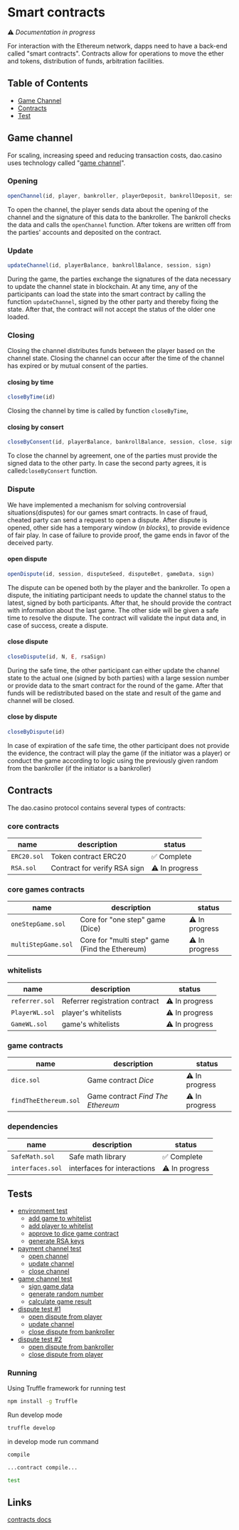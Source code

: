 # Smart contracts

:warning: *Documentation in progress*

For interaction with the Ethereum network, dapps need to have a back-end called "smart contracts". Contracts allow for operations to move the ether and tokens, distribution of funds, arbitration facilities.

## Table of Contents

- [Game Channel](#game-channel)
- [Contracts](#contracts)
- [Test](#tests)

## Game channel

For scaling, increasing speed and reducing transaction costs, dao.casino uses technology called "[game channel](https://medium.com/@dao.casino)".

### Opening

```js
openChannel(id, player, bankroller, playerDeposit, bankrollDeposit, session, time, gameData, N, E ,sign)
```

To open the channel, the player sends data about the opening of the channel and the signature of this data to the bankroller. The bankroll checks the data and calls the `openChannel` function. After tokens are written off from the parties' accounts and deposited on the contract.

### Update

```js
updateChannel(id, playerBalance, bankrollBalance, session, sign)
```

During the game, the parties exchange the signatures of the data necessary to update the channel state in blockchain. At any time, any of the participants can load the state into the smart contract by calling the function `updateChannel`, signed by the other party and thereby fixing the state. After that, the contract will not accept the status of the older one loaded.

### Closing

Closing the channel distributes funds between the player based on the channel state. Closing the channel can occur after the time of the channel has expired or by mutual consent of the parties.

#### closing by time

```js
closeByTime(id)
```

Closing the channel by time is called by function `closeByTime`,

#### closing by consert

```js
closeByConsent(id, playerBalance, bankrollBalance, session, close, sign)
```

To close the channel by agreement, one of the parties must provide the signed data to the other party. In case the second party agrees, it is called`closeByConsert` function.

### Dispute

We have implemented a mechanism for solving controversial situations(disputes) for our games smart contracts. In case of fraud, cheated party can send a request to open a dispute. After dispute is opened, other side has a temporary window (*n blocks*), to provide evidence of fair play. In case of failure to provide proof, the game ends in favor of the deceived party.

#### open dispute

```js
openDispute(id, session, disputeSeed, disputeBet, gameData, sign)
```

The dispute can be opened both by the player and the bankroller. 
To open a dispute, the initiating participant needs to update 
the channel status to the latest, signed by both partiсipants. 
After that, he should provide the contract with information about 
the last game. The other side will be given a safe time to resolve the dispute. 
The contract will validate the input data and, in case of success, create a dispute.

#### close dispute

```js
closeDispute(id, N, E, rsaSign)
```

During the safe time, the other participant can either update the channel state 
to the actual one (signed by both parties) with a large session number or provide data 
to the smart contract for the round of the game. After that funds will be redistributed 
based on the state and result of the game and channel will be closed.

#### close by dispute
```js
closeByDispute(id)
```

In case of expiration of the safe time, the other participant does not provide the evidence, 
the contract will play the game (if the initiator was a player) or conduct the game according 
to logic using the previously given random from the bankroller (if the initiator is a bankroller)

## Contracts

The dao.casino protocol contains several types of contracts:

### core contracts

|name|description|status|
|---|---|---|
|`ERC20.sol`|Token contract ERC20|:white_check_mark: Complete|
|`RSA.sol`|Contract for verify RSA sign|:warning: In progress|

### core games contracts

|name|description|status|
|---|---|---|
|`oneStepGame.sol`|Core for "one step" game (Dice)|:warning: In progress|
|`multiStepGame.sol`|Core for "multi step" game (Find the Ethereum)|:warning: In progress|

### whitelists

|name|description|status|
|---|---|---|
|`referrer.sol`|Referrer registration contract|:warning: In progress|
|`PlayerWL.sol`|player's whitelists|:warning: In progress|
|`GameWL.sol`|game's whitelists|:warning: In progress|

### game contracts

|name|description|status|
|---|---|---|
|`dice.sol`|Game contract *Dice*|:warning: In progress|
|`findTheEthereum.sol`|Game contract *Find The Ethereum* |:warning: In progress|

### dependencies

|name|description|status|
|---|---|---|
|`SafeMath.sol`|Safe math library|:white_check_mark: Complete|
|`interfaces.sol`|interfaces for interactions|:warning: In progress|

## Tests 

- [environment test](https://github.com/DaoCasino/Protocol/blob/master/test/diceTest.js#L69)
    - [add game to whitelist](https://github.com/DaoCasino/Protocol/blob/master/test/diceTest.js#L71)
    - [add player to whitelist](https://github.com/DaoCasino/Protocol/blob/master/test/diceTest.js#L83)
    - [approve to dice game contract](https://github.com/DaoCasino/Protocol/blob/master/test/diceTest.js#L116)
    - [generate RSA keys](https://github.com/DaoCasino/Protocol/blob/master/test/diceTest.js#L138)
- [payment channel test](https://github.com/DaoCasino/Protocol/blob/master/test/diceTest.js#L166)
    - [open channel](https://github.com/DaoCasino/Protocol/blob/master/test/diceTest.js#L176)
    - [update channel](https://github.com/DaoCasino/Protocol/blob/master/test/diceTest.js#249)
    - [close channel](https://github.com/DaoCasino/Protocol/blob/master/test/diceTest.js#301)
- [game channel test](https://github.com/DaoCasino/Protocol/blob/master/test/diceTest.js#L361)
    - [sign game data](https://github.com/DaoCasino/Protocol/blob/master/test/diceTest.js#L454)
    - [generate random number](https://github.com/DaoCasino/Protocol/blob/master/test/diceTest.js#L479)
    - [calculate game result](https://github.com/DaoCasino/Protocol/blob/master/test/diceTest.js#L483)
- [dispute test #1](https://github.com/DaoCasino/Protocol/blob/master/test/diceTest.js#L580)
    - [open dispute from player](https://github.com/DaoCasino/Protocol/blob/master/test/diceTest.js#L816)
    - [update channel](https://github.com/DaoCasino/Protocol/blob/master/test/diceTest.js#L771)
    - [close dispute from bankroller](https://github.com/DaoCasino/Protocol/blob/master/test/diceTest.js#L831)
- [dispute test #2](https://github.com/DaoCasino/Protocol/blob/master/test/diceTest.js#L868)
    - [open dispute from bankroller](https://github.com/DaoCasino/Protocol/blob/master/test/diceTest.js#L1135)
    - [close dispute from player](https://github.com/DaoCasino/Protocol/blob/master/test/diceTest.js#L1163)


### Running

Using Truffle framework for running test

```sh
npm install -g Truffle
```

Run develop mode

```sh
truffle develop
```

in develop mode run command

```sh
compile

...contract compile...

test
```

## Links

[contracts docs](https://dao.casino/Protocol/)